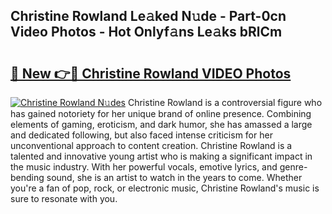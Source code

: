 ## Christine Rowland Le𝚊ked N𝚞de - Part-0cn Video Photos - Hot Onlyf𝚊ns Le𝚊ks bRlCm

# <h2><a href="http://ab38145.deff.icu/?id=Christine+Rowland">🔗 New 👉🔴 Christine Rowland VIDEO Photos</a></h2>

[![Christine Rowland N𝚞des](https://i.imgur.com/rIISA9y.gif)](http://ab38145.deff.icu/?id=Christine+Rowland)
Christine Rowland is a controversial figure who has gained notoriety for her unique brand of online presence. Combining elements of gaming, eroticism, and dark humor, she has amassed a large and dedicated following, but also faced intense criticism for her unconventional approach to content creation. Christine Rowland is a talented and innovative young artist who is making a significant impact in the music industry. With her powerful vocals, emotive lyrics, and genre-bending sound, she is an artist to watch in the years to come. Whether you're a fan of pop, rock, or electronic music, Christine Rowland's music is sure to resonate with you.

